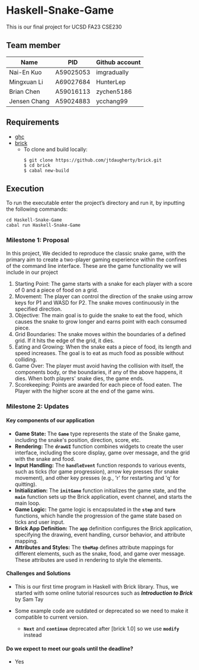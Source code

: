 # Haskell-Snake-Game
This is our final project for UCSD FA23 CSE230

## Team member

|Name          |PID        | Github account|
|--------------|-----------|---------------|
|Nai-En Kuo    |A59025053  |imgradually    |
|Mingxuan Li   |A69027684  |HunterLep      |
|Brian Chen    |A59016113  |zychen5186     |
|Jensen Chang  |A59024883  |ycchang99      |

## Requirements
- [ghc](https://www.haskell.org/ghcup/)
- [brick](https://github.com/jtdaugherty/brick/tree/master)
  - To clone and build locally:
    ```
    $ git clone https://github.com/jtdaugherty/brick.git
    $ cd brick
    $ cabal new-build
    ```
## Execution
To run the executable enter the project’s directory and run it, by inputting the following commands:
```
cd Haskell-Snake-Game
cabal run Haskell-Snake-Game
```


### Milestone 1: Proposal
In this project, We decided to reproduce the classic snake game, with the primary aim to create a two-player gaming experience within the confines of the command line interface.
These are the game functionality we will include in our project
1. Starting Point:
The game starts with a snake for each player with a score of 0 and a piece of food on a grid.
2. Movement:
The player can control the direction of the snake using arrow keys for P1 and WASD for P2. The snake moves continuously in the specified direction.
3. Objective:
The main goal is to guide the snake to eat the food, which causes the snake to grow longer and earns point with each consumed piece.
4. Grid Boundaries:
The snake moves within the boundaries of a defined grid. If it hits the edge of the grid, it dies.
6. Eating and Growing:
When the snake eats a piece of food, its length and speed increases. The goal is to eat as much food as possible without colliding.
7. Game Over:
The player must avoid having the collision with itself, the components body, or the boundaries, if any of the above happens, it dies. When both players' snake dies, the game ends.
8. Scorekeeping:
Points are awarded for each piece of food eaten. The Player with the higher score at the end of the game wins.

### Milestone 2: Updates

#### Key components of our application
- **Game State:** The **`Game`** type represents the state of the Snake game, including the snake's position, direction, score, etc.
- **Rendering:** The **`drawUI`** function combines widgets to create the user interface, including the score display, game over message, and the grid with the snake and food.
- **Input Handling:** The **`handleEvent`** function responds to various events, such as ticks (for game progression), arrow key presses (for snake movement), and other key presses (e.g., 'r' for restarting and 'q' for quitting).
- **Initialization:** The **`initGame`** function initializes the game state, and the **`main`** function sets up the Brick application, event channel, and starts the main loop.
- **Game Logic:** The game logic is encapsulated in the **`step`** and **`turn`** functions, which handle the progression of the game state based on ticks and user input.
- **Brick App Definition:** The **`app`** definition configures the Brick application, specifying the drawing, event handling, cursor behavior, and attribute mapping.
- **Attributes and Styles:** The **`theMap`** defines attribute mappings for different elements, such as the snake, food, and game over message. These attributes are used in rendering to style the elements.
#### Challenges and Solutions

- This is our first time program in Haskell with Brick library. Thus, we started with some online tutorial resources such as ***Introduction to Brick*** by Sam Tay

- Some example code are outdated or deprecated so we need to make it compatible to current version.

    - **`Next`** and **`continue`** deprecated after [brick 1.0] so we use **`modify`** instead

#### Do we expect to meet our goals until the deadline?

- Yes
